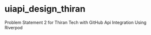 # uiapi_design_thiran
Problem Statement 2 for Thiran Tech with GitHub Api Integration Using Riverpod
